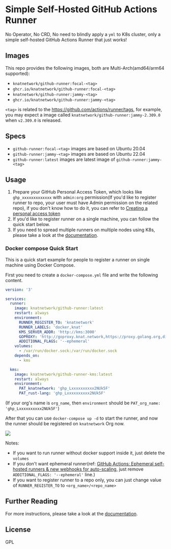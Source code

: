 # Simple Self-Hosted GitHub Actions Runner

No Operator, No CRD, No need to blindly apply a `yml` to K8s cluster, only a simple self-hosted GitHub Actions Runner that just works!

## Images

This repo provides the following images, both are Multi-Arch(amd64/arm64 supported):

- `knatnetwork/github-runner:focal-<tag>`
- `ghcr.io/knatnetwork/github-runner:focal-<tag>`
- `knatnetwork/github-runner:jammy-<tag>`
- `ghcr.io/knatnetwork/github-runner:jammy-<tag>`

`<tag>` is related to the https://github.com/actions/runner/tags, for example, you may expect a image called `knatnetwork/github-runner:jammy-2.309.0` when `v2.309.0` is released.

## Specs

- `github-runner:focal-<tag>` images are based on Ubuntu 20.04
- `github-runner:jammy-<tag>` images are based on Ubuntu 22.04
- `github-runner:latest` images are latest image of `github-runner:jammy-<tag>`

## Usage

1. Prepare your GitHub Personal Access Token, which looks like `ghp_xxxxxxxxxxxxx` with `admin:org` permission(If you'd like to register runner to repo, your user must have Admin permission on the related repo), if you don't know how to do it, you can refer to [Creating a personal access token](https://docs.github.com/en/authentication/keeping-your-account-and-data-secure/creating-a-personal-access-token)
2. If you'd like to register runner on a single machine, you can follow the quick start below.
3. If you need to spread multiple runners on multiple nodes using K8s, please take a look at the [documentation](https://runner.knat.network).

### Docker compose Quick Start

This is a quick start example for people to register a runner on single machine using Docker Compose.

First you need to create a `docker-compose.yml` file and write the following content.

```yml
version: '3'

services:
  runner:
    image: knatnetwork/github-runner:latest
    restart: always
    environment:
      RUNNER_REGISTER_TO: 'knatnetwork'
      RUNNER_LABELS: 'docker,knat'
      KMS_SERVER_ADDR: 'http://kms:3000'
      GOPROXY: 'http://goproxy.knat.network,https://proxy.golang.org,direct'
      ADDITIONAL_FLAGS: '--ephemeral'
    volumes:
      - /var/run/docker.sock:/var/run/docker.sock
    depends_on:
      - kms

  kms:
    image: knatnetwork/github-runner-kms:latest
    restart: always
    environment:
      PAT_knatnetwork: 'ghp_Lxxxxxxxxxx2NUk5F'
      PAT_rust-lang: 'ghp_Lxxxxxxxxxx2NUk5F'
```

(If your org's name is `org_name`, then `environment` should be `PAT_org_name: 'ghp_Lxxxxxxxxxx2NUk5F'`)

After that you can use `docker-compose up -d` to start the runner, and now the runner should be registered on `knatnetwork` Org now.

![](./demo.png)

Notes:

- If you want to run runner without docker support inside it, just delete the `volumes`
- If you don't want ephemeral runner(ref: [GitHub Actions: Ephemeral self-hosted runners & new webhooks for auto-scaling](https://github.blog/changelog/2021-09-20-github-actions-ephemeral-self-hosted-runners-new-webhooks-for-auto-scaling/), just remove `ADDITIONAL_FLAGS: '--ephemeral'` line.)
- If you want to register runner to a repo only, you can just change value of `RUNNER_REGISTER_TO` to `<org_name>/<repo_name>`

## Further Reading

For more instructions, please take a look at the [documentation](https://runner.knat.network).

## License

GPL
